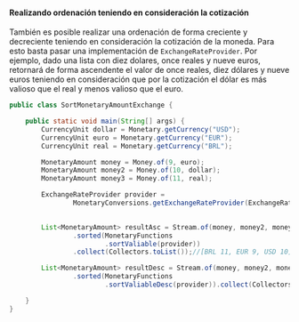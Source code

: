 #### Realizando ordenación teniendo en consideración la cotización


También es posible realizar una ordenación de forma creciente y decreciente teniendo en consideración la cotización de la moneda. Para esto basta pasar una implementación de `ExchangeRateProvider`. Por ejemplo, dado una lista con diez dolares, once reales y nueve euros, retornará de forma ascendente el valor de once reales, diez dólares y nueve euros teniendo en consideración que por la cotización el dólar es más valioso que el real y menos valioso que el euro.


```java
public class SortMonetaryAmountExchange {

    public static void main(String[] args) {
        CurrencyUnit dollar = Monetary.getCurrency("USD");
        CurrencyUnit euro = Monetary.getCurrency("EUR");
        CurrencyUnit real = Monetary.getCurrency("BRL");

        MonetaryAmount money = Money.of(9, euro);
        MonetaryAmount money2 = Money.of(10, dollar);
        MonetaryAmount money3 = Money.of(11, real);

        ExchangeRateProvider provider =
                MonetaryConversions.getExchangeRateProvider(ExchangeRateType.IMF);

    
        List<MonetaryAmount> resultAsc = Stream.of(money, money2, money3)
                .sorted(MonetaryFunctions
                        .sortValiable(provider))
                .collect(Collectors.toList());//[BRL 11, EUR 9, USD 10]

        List<MonetaryAmount> resultDesc = Stream.of(money, money2, money3)
                .sorted(MonetaryFunctions
                        .sortValiableDesc(provider)).collect(Collectors.toList());//[USD 10, EUR 9, BRL 11]

    }
}
```
